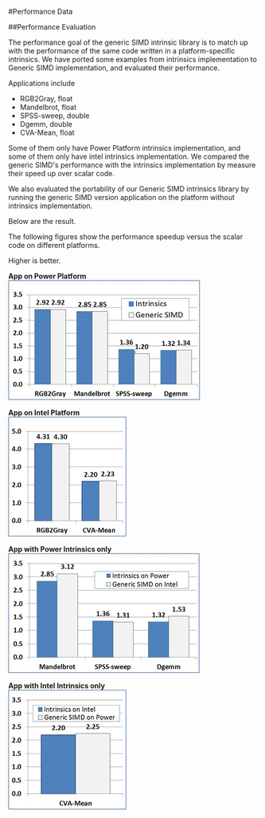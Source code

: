 #Performance Data
 
 
##Performance Evaluation

The performance goal of the generic SIMD intrinsic library is to match up with the performance of the same code written in a platform-specific intrinsics. We have ported some examples from intrinsics implementation to Generic SIMD implementation, and evaluated their performance.

Applications include

- RGB2Gray, float
- Mandelbrot, float
- SPSS-sweep, double
- Dgemm, double
- CVA-Mean, float

Some of them only have Power Platform intrinsics implementation, and some of them only have intel intrinsics implementation.  We compared the generic SIMD's performance with the intrinsics implementation by measure their speed up over scalar code.

We also evaluated the portability of our Generic SIMD intrinsics library by running the generic SIMD version application on the platform without intrinsics implementation.

Below are the result.

The following figures show the performance speedup versus the scalar code on different platforms.

Higher is better.

__App on Power Platform__<br> ![App on Power Platform](img/power_apps.jpg)

__App on Intel Platform__<br> ![App on Intel Platform](img/intel_apps.jpg) 

__App with Power Intrinsics only__<br> ![App with Power Intrinsics only](img/power2intel_apps.jpg) 

__App with Intel Intrinsics only__<br> ![App with Intel Intrinsics only](img/intel2power_apps.jpg) 
